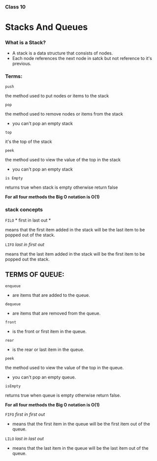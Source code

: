 ### Class 10




# Stacks And Queues


### What is a Stack?


- A stack is a data structure that consists of nodes.
- Each node references the next node in satck but not reference to it's previous.

### Terms:

``` push ``` 

the method used to put nodes or items to the stack

``` pop ``` 

the method used to remove nodes or items from the stack
  - you can't pop an empty stack

``` top ``` 

it's the top of the stack

``` peek ``` 

the method used to view the value of the top in the stack

  - you can't pop an empty stack


``` is Empty ``` 

returns true when stack is empty otherwise return false


**For all four methods the Big O notation is O(1)**


### stack concepts

``` FILO ```   * first in last out *

means that the first item added in the stack will be the last item to be popped out of the stack.

``` LIFO ``` *last in first out*

means that the last item added in the stack will be the first item to be popped out the stack. 


## TERMS OF QUEUE:

``` enqueue ``` 

- are items that are added to the queue.

``` dequeue ``` 

- are items that are removed from the queue.

``` front ``` 

- is the front or first item in the queue.

``` rear ```

- is the rear or last item in the queue.

``` peek ```

the method used to view the value of the top in the queue.

  - you can't pop an empty queue.

``` isEmpty ```  

returns true when queue is empty otherwise return false.


**For all four methods the Big O notation is O(1)**


``` FIFO ``` *first in first out*

- means that the first item in the queue will be the first item out of the queue.


``` LILO ``` *last in last out*

- means that the last item in the queue will be the last item out of the queue.






